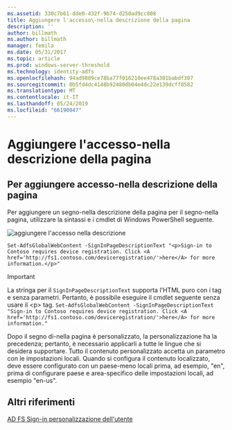 ```yaml
---
ms.assetid: 330c7b61-dde0-432f-9b74-d250ad9cc808
title: Aggiungere l'accesso\-nella descrizione della pagina
description: ''
author: billmath
ms.author: billmath
manager: femila
ms.date: 05/31/2017
ms.topic: article
ms.prod: windows-server-threshold
ms.technology: identity-adfs
ms.openlocfilehash: 94ad9889ce78ba77f016210ee478a301babdf307
ms.sourcegitcommit: 0b5fd4dc4148b92480db04e4dc22e139dcff8582
ms.translationtype: MT
ms.contentlocale: it-IT
ms.lasthandoff: 05/24/2019
ms.locfileid: "66190047"
---
```

# <a name="add-sign-in-page-description"></a>Aggiungere l'accesso\-nella descrizione della pagina


## <a name="to-add-sign-in-page-description"></a>Per aggiungere accesso\-nella descrizione della pagina  
Per aggiungere un segno\-nella descrizione della pagina per il segno\-nella pagina, utilizzare la sintassi e i cmdlet di Windows PowerShell seguente.  

![aggiungere l'accesso nella descrizione](media/AD-FS-user-sign-in-customization/ADFS_Blue_Custom2.png)

    Set-AdfsGlobalWebContent -SignInPageDescriptionText "<p>Sign-in to Contoso requires device registration. Click <A href='http://fs1.contoso.com/deviceregistration/'>here</A> for more information.</p>" 
 
  
> [!IMPORTANT]  
> La stringa per il `SignInPageDescriptionText` supporta l'HTML puro con i tag e senza parametri. Pertanto, è possibile eseguire il cmdlet seguente senza usare il &lt;p&gt; tag.  `Set-AdfsGlobalWebContent -SignInPageDescriptionText "Sign-in to Contoso requires device registration. Click <A href='http://fs1.contoso.com/deviceregistration/'>here</A> for more information." ` 

Dopo il segno di\-nella pagina è personalizzato, la personalizzazione ha la precedenza; pertanto, è necessario applicarli a tutte le lingue che si desidera supportare. Tutto il contenuto personalizzato accetta un parametro con le impostazioni locali. Quando si configura il contenuto localizzato, deve essere configurato con un paese\-meno locali prima, ad esempio, "en", prima di configurare paese e area\-specifico delle impostazioni locali, ad esempio "en\-us".  

## <a name="additional-references"></a>Altri riferimenti 
[AD FS Sign-in personalizzazione dell'utente](AD-FS-user-sign-in-customization.md)  
